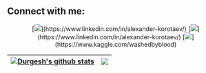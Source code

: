 



## Connect with me:

<p align = "center">
[<img src="https://img.shields.io/badge/telegram-%2312100E.svg?&style=for-the-badge&logo=telegram&logoColor=white&color=black" />](https://www.linkedin.com/in/alexander-korotaev/)
[<img src="https://img.shields.io/badge/linkedin-%2312100E.svg?&style=for-the-badge&logo=linkedin&logoColor=white&color=black" />](https://www.linkedin.com/in/alexander-korotaev/)
[<img src="https://img.shields.io/badge/kaggle-%2312100E.svg?&style=for-the-badge&logo=kaggle&logoColor=white&color=black" />](https://www.kaggle.com/washedbyblood)
</p>

| <a href="https://github.com/alexkandinsky/github-readme-stats"><img align="center" src="https://github-readme-stats.vercel.app/api?username=alexkandinsky&show_icons=true&include_all_commits=true&theme=buefy&hide_border=true" alt="Durgesh's github stats" /></a> | <a href="https://github.com/alexkandinsky/github-readme-stats"><img align="center" src="https://github-readme-stats.vercel.app/api/top-langs/?username=alexkandinsky&layout=compact&theme=buefy&hide_border=true" /></a> |
| ------------- | ------------- |


